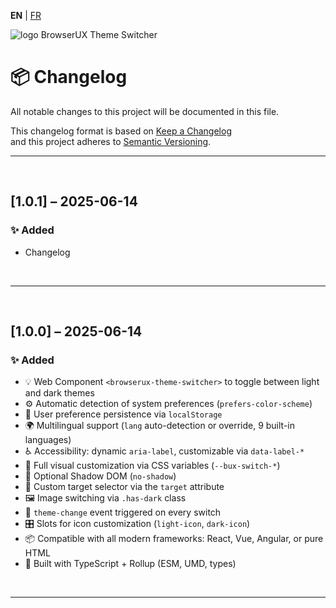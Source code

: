 **EN** | [FR](./fr/CHANGELOG.md)

<div>
  <img src="https://browserux.com/assets/img/logo/logo-browserux-theme-switcher-250.png" alt="logo BrowserUX Theme Switcher"/>
</div>

# 📦 Changelog

All notable changes to this project will be documented in this file.

This changelog format is based on [Keep a Changelog](https://keepachangelog.com/en/1.0.0/)  
and this project adheres to [Semantic Versioning](https://semver.org/).

---

<br>

## [1.0.1] – 2025-06-14

### ✨ Added

- Changelog

<br>

---

<br>

## [1.0.0] – 2025-06-14

### ✨ Added

- 💡 Web Component `<browserux-theme-switcher>` to toggle between light and dark themes  
- ⚙️ Automatic detection of system preferences (`prefers-color-scheme`)
- 💾 User preference persistence via `localStorage`
- 🌍 Multilingual support (`lang` auto-detection or override, 9 built-in languages)
- ♿ Accessibility: dynamic `aria-label`, customizable via `data-label-*`
- 🎨 Full visual customization via CSS variables (`--bux-switch-*`)
- 🧩 Optional Shadow DOM (`no-shadow`)
- 🎯 Custom target selector via the `target` attribute
- 🖼 Image switching via `.has-dark` class
- 🧠 `theme-change` event triggered on every switch
- 🎛 Slots for icon customization (`light-icon`, `dark-icon`)
- 📦 Compatible with all modern frameworks: React, Vue, Angular, or pure HTML
- 🔧 Built with TypeScript + Rollup (ESM, UMD, types)

<br>

---
